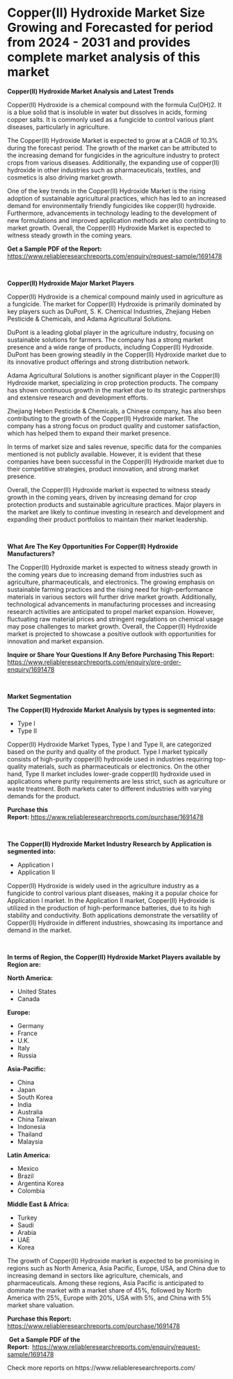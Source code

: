 <p><h1>Copper(II) Hydroxide Market Size Growing and Forecasted for period from 2024 - 2031 and provides complete market analysis of this market</h1></p><p><strong>Copper(II) Hydroxide Market Analysis and Latest Trends</strong></p>
<p><p>Copper(II) Hydroxide is a chemical compound with the formula Cu(OH)2. It is a blue solid that is insoluble in water but dissolves in acids, forming copper salts. It is commonly used as a fungicide to control various plant diseases, particularly in agriculture.</p><p>The Copper(II) Hydroxide Market is expected to grow at a CAGR of 10.3% during the forecast period. The growth of the market can be attributed to the increasing demand for fungicides in the agriculture industry to protect crops from various diseases. Additionally, the expanding use of copper(II) hydroxide in other industries such as pharmaceuticals, textiles, and cosmetics is also driving market growth.</p><p>One of the key trends in the Copper(II) Hydroxide Market is the rising adoption of sustainable agricultural practices, which has led to an increased demand for environmentally friendly fungicides like copper(II) hydroxide. Furthermore, advancements in technology leading to the development of new formulations and improved application methods are also contributing to market growth. Overall, the Copper(II) Hydroxide Market is expected to witness steady growth in the coming years.</p></p>
<p><strong>Get a Sample PDF of the Report:&nbsp;</strong> <a href="https://www.reliableresearchreports.com/enquiry/request-sample/1691478">https://www.reliableresearchreports.com/enquiry/request-sample/1691478</a></p>
<p>&nbsp;</p>
<p><strong>Copper(II) Hydroxide Major Market Players</strong></p>
<p><p>Copper(II) Hydroxide is a chemical compound mainly used in agriculture as a fungicide. The market for Copper(II) Hydroxide is primarily dominated by key players such as DuPont, S. K. Chemical Industries, Zhejiang Heben Pesticide & Chemicals, and Adama Agricultural Solutions.</p><p>DuPont is a leading global player in the agriculture industry, focusing on sustainable solutions for farmers. The company has a strong market presence and a wide range of products, including Copper(II) Hydroxide. DuPont has been growing steadily in the Copper(II) Hydroxide market due to its innovative product offerings and strong distribution network.</p><p>Adama Agricultural Solutions is another significant player in the Copper(II) Hydroxide market, specializing in crop protection products. The company has shown continuous growth in the market due to its strategic partnerships and extensive research and development efforts.</p><p>Zhejiang Heben Pesticide & Chemicals, a Chinese company, has also been contributing to the growth of the Copper(II) Hydroxide market. The company has a strong focus on product quality and customer satisfaction, which has helped them to expand their market presence.</p><p>In terms of market size and sales revenue, specific data for the companies mentioned is not publicly available. However, it is evident that these companies have been successful in the Copper(II) Hydroxide market due to their competitive strategies, product innovation, and strong market presence.</p><p>Overall, the Copper(II) Hydroxide market is expected to witness steady growth in the coming years, driven by increasing demand for crop protection products and sustainable agriculture practices. Major players in the market are likely to continue investing in research and development and expanding their product portfolios to maintain their market leadership.</p></p>
<p>&nbsp;</p>
<p><strong>What Are The Key Opportunities For Copper(II) Hydroxide Manufacturers?</strong></p>
<p><p>The Copper(II) Hydroxide market is expected to witness steady growth in the coming years due to increasing demand from industries such as agriculture, pharmaceuticals, and electronics. The growing emphasis on sustainable farming practices and the rising need for high-performance materials in various sectors will further drive market growth. Additionally, technological advancements in manufacturing processes and increasing research activities are anticipated to propel market expansion. However, fluctuating raw material prices and stringent regulations on chemical usage may pose challenges to market growth. Overall, the Copper(II) Hydroxide market is projected to showcase a positive outlook with opportunities for innovation and market expansion.</p></p>
<p><strong>Inquire or Share Your Questions If Any Before Purchasing This Report:</strong> <a href="https://www.reliableresearchreports.com/enquiry/pre-order-enquiry/1691478">https://www.reliableresearchreports.com/enquiry/pre-order-enquiry/1691478</a></p>
<p>&nbsp;</p>
<p><strong>Market Segmentation</strong></p>
<p><strong>The Copper(II) Hydroxide Market Analysis by types is segmented into:</strong></p>
<p><ul><li>Type I</li><li>Type II</li></ul></p>
<p><p>Copper(II) Hydroxide Market Types, Type I and Type II, are categorized based on the purity and quality of the product. Type I market typically consists of high-purity copper(II) hydroxide used in industries requiring top-quality materials, such as pharmaceuticals or electronics. On the other hand, Type II market includes lower-grade copper(II) hydroxide used in applications where purity requirements are less strict, such as agriculture or waste treatment. Both markets cater to different industries with varying demands for the product.</p></p>
<p><strong>Purchase this Report:&nbsp;</strong><a href="https://www.reliableresearchreports.com/purchase/1691478">https://www.reliableresearchreports.com/purchase/1691478</a></p>
<p>&nbsp;</p>
<p><strong>The Copper(II) Hydroxide Market Industry Research by Application is segmented into:</strong></p>
<p><ul><li>Application I</li><li>Application II</li></ul></p>
<p><p>Copper(II) Hydroxide is widely used in the agriculture industry as a fungicide to control various plant diseases, making it a popular choice for Application I market. In the Application II market, Copper(II) Hydroxide is utilized in the production of high-performance batteries, due to its high stability and conductivity. Both applications demonstrate the versatility of Copper(II) Hydroxide in different industries, showcasing its importance and demand in the market.</p></p>
<p>&nbsp;</p>
<p><strong>In terms of Region, the Copper(II) Hydroxide Market Players available by Region are:</strong></p>
<p>
    <p> <strong> North America: </strong>
        <ul>
            <li>United States</li>
            <li>Canada</li>
        </ul>
        </p> 
    <p> <strong> Europe: </strong>
        <ul>
            <li>Germany</li>
            <li>France</li>
            <li>U.K.</li>
            <li>Italy</li>
            <li>Russia</li>
        </ul>
        </p> 
    <p> <strong> Asia-Pacific: </strong>
        <ul>
            <li>China</li>
            <li>Japan</li>
            <li>South Korea</li>
            <li>India</li>
            <li>Australia</li>
            <li>China Taiwan</li>
            <li>Indonesia</li>
            <li>Thailand</li>
            <li>Malaysia</li>
        </ul>
        </p> 
    <p> <strong> Latin America: </strong>
        <ul>
            <li>Mexico</li>
            <li>Brazil</li>
            <li>Argentina Korea</li>
            <li>Colombia</li>
        </ul>
        </p> 
    <p> <strong> Middle East & Africa: </strong>
        <ul>
            <li>Turkey</li>
            <li>Saudi</li>
            <li>Arabia</li>
            <li>UAE</li>
            <li>Korea</li>
        </ul>
    </p>
    </p>
<p><p>The growth of Copper(II) Hydroxide market is expected to be promising in regions such as North America, Asia Pacific, Europe, USA, and China due to increasing demand in sectors like agriculture, chemicals, and pharmaceuticals. Among these regions, Asia Pacific is anticipated to dominate the market with a market share of 45%, followed by North America with 25%, Europe with 20%, USA with 5%, and China with 5% market share valuation.</p></p>
<p><strong>Purchase this Report: </strong><a href="https://www.reliableresearchreports.com/purchase/1691478">https://www.reliableresearchreports.com/purchase/1691478</a></p>
<p>&nbsp;<strong>Get a Sample PDF of the Report:&nbsp;&nbsp;</strong><a href="https://www.reliableresearchreports.com/enquiry/request-sample/1691478">https://www.reliableresearchreports.com/enquiry/request-sample/1691478</a></p>
<p><strong></strong></p>
<p>Check more reports on https://www.reliableresearchreports.com/</p>